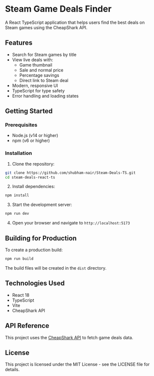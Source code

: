 # Steam Game Deals Finder

A React TypeScript application that helps users find the best deals on Steam games using the CheapShark API.

## Features

- Search for Steam games by title
- View live deals with:
  - Game thumbnail
  - Sale and normal price
  - Percentage savings
  - Direct link to Steam deal
- Modern, responsive UI
- TypeScript for type safety
- Error handling and loading states

## Getting Started

### Prerequisites

- Node.js (v14 or higher)
- npm (v6 or higher)

### Installation

1. Clone the repository:
```bash
git clone https://github.com/shubham-nair/Steam-Deals-TS.git
cd steam-deals-react-ts
```

2. Install dependencies:
```bash
npm install
```

3. Start the development server:
```bash
npm run dev
```

4. Open your browser and navigate to `http://localhost:5173`

## Building for Production

To create a production build:

```bash
npm run build
```

The build files will be created in the `dist` directory.

## Technologies Used

- React 18
- TypeScript
- Vite
- CheapShark API

## API Reference

This project uses the [CheapShark API](https://apidocs.cheapshark.com/) to fetch game deals data.

## License

This project is licensed under the MIT License - see the LICENSE file for details. 